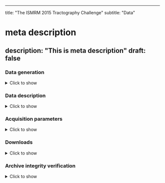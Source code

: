 
---
title: "The ISMRM 2015 Tractography Challenge"
subtitle: "Data"
# meta description
description: "This is meta description"
draft: false
---


### Data generation

<details>
  <summary>Click to show</summary>
  
   1. White matter bundles were manually segmentated from a HCP subject's tractogram based on definitions found in <a href="http://www.springer.com/medicine/neurology/book/978-3-642-20455-5" target="_blank">Diffusion Tensor Imaging, Introduction and Atlas</a>, which was written by challenge coorganizers Bram Stieltjes and Klaus Maier-Hein, as well as R.M. Brunner and F.B. Laun.

   2. The ISMRM 2015 Tractography challenge was based on an artificial phantom generated using the <a href="http://docs.mitk.org/2014.10/org_mitk_views_fiberfoxview.html" target="_blank">Fiberfox</a>, based on these 25 manually segmented bundles, which serve as ground truth models. They are used as **artificial fibers** to generate the raw diffusion MRI dataset, as described in the <a href="http://onlinelibrary.wiley.com/doi/10.1002/mrm.25045/abstract" target="_blank">Fiberfox paper</a> by Neher et al. Hence, this is just another way to generate a phantom dataset based on realistic looking streamline fibers. The aim was to create a realistic, clinical-style dataset that provided challenging bundles configurations.

<img src="/images/ismrm2015/data_creation_process.png" height="550px" style="display: block; margin: 0 auto">

</details>

### Data description

<details>
  <summary>Click to show</summary>

  The clinical-style challenge dataset consists of a 2mm isotropic diffusion acquisition, with 32 gradient directions, b-value=1000 s/mm<sup>2</sup>. It also contains one b=0 image and an optional b=0 volume, with reversed phase-encoding direction. Additionnaly, a T1-like image is provided.

<a href="/images/ismrm2015/dwi_fieldmap_t1_slice.png">
    <figure style="float:right">
        <img style="display:block; margin-left: auto; margin-right: auto; width: 100%;" 
             src="/images/ismrm2015/dwi_fieldmap_t1_slice.png">
        <figcaption>From left to right: DWI, fieldmap and T1.</figcaption>
    </figure>
</a>

 </details>


### Acquisition parameters

<details>
  <summary>Click to show</summary>

  The diffusion acquisition was simulated with the following parameters:

  - Phase direction: Y
  - No acceleration factor
  - No partial Fourier
  - TE = 108ms 
  - Dwell time = 1ms

** Important note about the Field Map: Please note that the same fieldmap is applied to all image volumes, regardless of head motion. This is a limitation of the current generation technique. In reality, the fieldmap should move with the head, but this is currently not the case in the simulated dataset.

</details>

### Downloads


<details>
  <summary>Click to show</summary>

All datasets refer to the same "subject". All files necessary to run the standalone scoring script -- config file, masks of the bundles (along with the ground-truth bundles) -- are available in the <a href="/ismrm2015/tools">Tools</a> tab.

- <a href="https://scil.usherbrooke.ca/ismrm2015/ISMRM_2015_Tracto_challenge_data_v1_1.zip">Basic dataset</a>. 
   - Updated on 2015-03-06.
   - Changes: new readme file. Contains the DWI, the field map, the T1 image and the gradients information.
   - md5: 6ab9c875709e73ab394a09aac66356ff
  
- <a href="https://scil.usherbrooke.ca/ismrm2015/ISMRM_2015_Tracto_challenge_data_with_reversed_phase_v1_0.zip">Dataset with additional, reversed-phase b=0</a>. 
   - Added on 2015-04-01. 
   - Contains the same datasets as the basic dataset, with an additional B=0 image, with the reversed phase-encoding direction. 
   - md5: a08671a9e302d84af18bd391d70cb671
  
- Ground truth bundles: <a href="https://scil.usherbrooke.ca/ismrm2015/ISMRM_2015_Tracto_challenge_ground_truth_bundles_VTK_v2.zip">VTK format</a>.
    - The 25 basic ground truth bundles. 
    - IMPORTANT NOTE: Data format managing was not very well defined in 2015. A lot of effort was made to ensure that data would be readable by any software. Yet, things have evolved. As of 08.2022, the standalone tool has been updated. The code is now in python3, and tractograms are loaded through Dipy's Stateful Tractogram tools. Previous version of the code applied authomatic 0.5 shifts when loading files as trk, this is NOT done anymore. We have removed the .tck and .trk versions. Please use the safer .fib version (VTK files). These files are easily loadable through Dipy / Scilpy, the two libraries we use.
    - md5: d5696ef555d669c1cfd341c0713c6ff4.
  
- <a href="https://scil.usherbrooke.ca/ismrm2015/ISMRM_2015_Tracto_challenge_ground_truth_dwi_v2.zip">Ground truth, artifact-free DWI</a>.
    - The ground truth Diffusion Weighted Image, without any artifact. Includes the gradients information. 
    - Was updated on 2015-07-20. 
    - md5: 2bfc6b19136f10e8ee10079fa0c53274
  
- <a href="https://scil.usherbrooke.ca/ismrm2015/FilesForSimulation_v1.zip">Files used to generate Ground Truth DWI</a>. 
    - The files of this archive can be used with  <a href="http://docs.mitk.org/nightly/org_mitk_views_fiberfoxview.html" target="_blank">Fiberfox</a> to generate the ground truth DWI datasets. See included Readme file for more information. 
    - Was added on 2015-07-20. 
    - md5: c7c874a28dc24773afcbc5afa6293257

  [comment]: <> (md5 TCK: 1fee5fb38db7fcf924984add25d2b370. TRK: 4efe8b07a9cc5cbbd96227ca255ccd5a)

- The ground truth data needed to score your own tractogram is available in the <a href="/ismrm2015/tools"> Tools table </a>.

</details>

### Archive integrity verification

<details>
  <summary>Click to show</summary>

You can check the integrity of your download by computing the MD5 checksum of the downloaded archive. Instructions on how to do so:

- <a href="https://help.ubuntu.com/community/HowToMD5SUM" target="_blank">Linux</a>
- <a href="http://osxdaily.com/2009/10/13/check-md5-hash-on-your-mac/" target="_blank">OS X</a>
- <a href="http://superuser.com/questions/89191/looking-for-md5-utility-that-integrates-to-windows" target="_blank">Windows</a>

The value you should get for each download is written after the download link, in the Downloads section.

</details>
